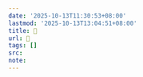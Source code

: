 ```yaml
---
date: '2025-10-13T11:30:53+08:00'
lastmod: '2025-10-13T13:04:51+08:00'
title: 󰧞
url: 󰧞
tags: []
src:
note:
---
```


